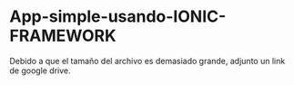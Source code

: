 # App-simple-usando-IONIC-FRAMEWORK
Debido a que el tamaño del archivo es demasiado grande, adjunto un link de google drive. 
